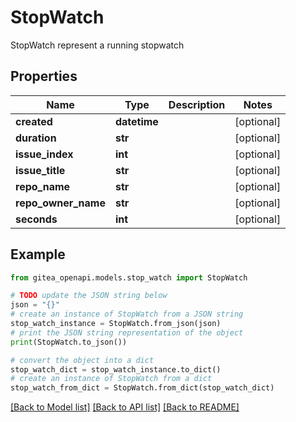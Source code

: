 # StopWatch

StopWatch represent a running stopwatch

## Properties

Name | Type | Description | Notes
------------ | ------------- | ------------- | -------------
**created** | **datetime** |  | [optional] 
**duration** | **str** |  | [optional] 
**issue_index** | **int** |  | [optional] 
**issue_title** | **str** |  | [optional] 
**repo_name** | **str** |  | [optional] 
**repo_owner_name** | **str** |  | [optional] 
**seconds** | **int** |  | [optional] 

## Example

```python
from gitea_openapi.models.stop_watch import StopWatch

# TODO update the JSON string below
json = "{}"
# create an instance of StopWatch from a JSON string
stop_watch_instance = StopWatch.from_json(json)
# print the JSON string representation of the object
print(StopWatch.to_json())

# convert the object into a dict
stop_watch_dict = stop_watch_instance.to_dict()
# create an instance of StopWatch from a dict
stop_watch_from_dict = StopWatch.from_dict(stop_watch_dict)
```
[[Back to Model list]](../README.md#documentation-for-models) [[Back to API list]](../README.md#documentation-for-api-endpoints) [[Back to README]](../README.md)



